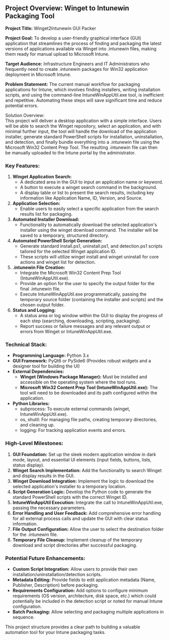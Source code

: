 ## **Project Overview: Winget to Intunewin Packaging Tool**

**Project Title:** Winget2Intunewin GUI Packer

**Project Goal:** To develop a user-friendly graphical interface (GUI) application that streamlines the process of finding and packaging the latest versions of applications available via Winget into .intunewin files, making them ready for manual upload to Microsoft Intune.

**Target Audience:** Infrastructure Engineers and IT Administrators who frequently need to create .intunewin packages for Win32 application deployment in Microsoft Intune.

**Problem Statement:** The current manual workflow for packaging applications for Intune, which involves finding installers, writing installation scripts, and using the command-line IntuneWinAppUtil.exe tool, is inefficient and repetitive. Automating these steps will save significant time and reduce potential errors.

Solution Overview:  
This project will deliver a desktop application with a simple interface. Users will be able to search the Winget repository, select an application, and with minimal further input, the tool will handle the download of the application installer, generate standard PowerShell scripts for installation, uninstallation, and detection, and finally bundle everything into a .intunewin file using the Microsoft Win32 Content Prep Tool. The resulting .intunewin file can then be manually uploaded to the Intune portal by the administrator.

### **Key Features:**

1. **Winget Application Search:**  
   * A dedicated area in the GUI to input an application name or keyword.  
   * A button to execute a winget search command in the background.  
   * A display table or list to present the search results, including key information like Application Name, ID, Version, and Source.  
2. **Application Selection:**  
   * Enable users to easily select a specific application from the search results list for packaging.  
3. **Automated Installer Download:**  
   * Functionality to automatically download the selected application's installer using the winget download command. The installer will be saved to a temporary, structured directory.  
4. **Automated PowerShell Script Generation:**  
   * Generate standard install.ps1, uninstall.ps1, and detection.ps1 scripts tailored for the selected Winget application ID.  
   * These scripts will utilize winget install and winget uninstall for core actions and winget list for detection.  
5. **.intunewin File Creation:**  
   * Integrate the Microsoft Win32 Content Prep Tool (IntuneWinAppUtil.exe).  
   * Provide an option for the user to specify the output folder for the final .intunewin file.  
   * Execute IntuneWinAppUtil.exe programmatically, passing the temporary source folder (containing the installer and scripts) and the chosen output folder.  
6. **Status and Logging:**  
   * A status area or log window within the GUI to display the progress of each step (searching, downloading, scripting, packaging).  
   * Report success or failure messages and any relevant output or errors from Winget or IntuneWinAppUtil.exe.

### **Technical Stack:**

* **Programming Language:** Python 3.x  
* **GUI Framework:** PyQt6 or PySide6 (Provides robust widgets and a designer tool for building the UI)  
* **External Dependencies:**  
  * **Winget (Windows Package Manager):** Must be installed and accessible on the operating system where the tool runs.  
  * **Microsoft Win32 Content Prep Tool (IntuneWinAppUtil.exe):** The tool will need to be downloaded and its path configured within the application.  
* **Python Libraries:**  
  * subprocess: To execute external commands (winget, IntuneWinAppUtil.exe).  
  * os, shutil: For managing file paths, creating temporary directories, and cleaning up.  
  * logging: For tracking application events and errors.

### **High-Level Milestones:**

1. **GUI Foundation:** Set up the sleek modern application window in dark mode, layout, and essential UI elements (input fields, buttons, lists, status display).  
2. **Winget Search Implementation:** Add the functionality to search Winget and display results in the GUI.  
3. **Winget Download Integration:** Implement the logic to download the selected application's installer to a temporary location.  
4. **Script Generation Logic:** Develop the Python code to generate the standard PowerShell scripts with the correct Winget ID.  
5. **IntuneWinAppUtil Execution:** Integrate the call to IntuneWinAppUtil.exe, passing the necessary parameters.  
6. **Error Handling and User Feedback:** Add comprehensive error handling for all external process calls and update the GUI with clear status information.  
7. **File Output Configuration:** Allow the user to select the destination folder for the .intunewin file.  
8. **Temporary File Cleanup:** Implement cleanup of the temporary download and script directories after successful packaging.

### **Potential Future Enhancements:**

* **Custom Script Integration:** Allow users to provide their own installation/uninstallation/detection scripts.  
* **Metadata Editing:** Provide fields to edit application metadata (Name, Publisher, Description) before packaging.  
* **Requirements Configuration:** Add options to configure minimum requirements (OS version, architecture, disk space, etc.) which could potentially be included in the detection script or noted for manual Intune configuration.  
* **Batch Packaging:** Allow selecting and packaging multiple applications in sequence.

This project structure provides a clear path to building a valuable automation tool for your Intune packaging tasks.